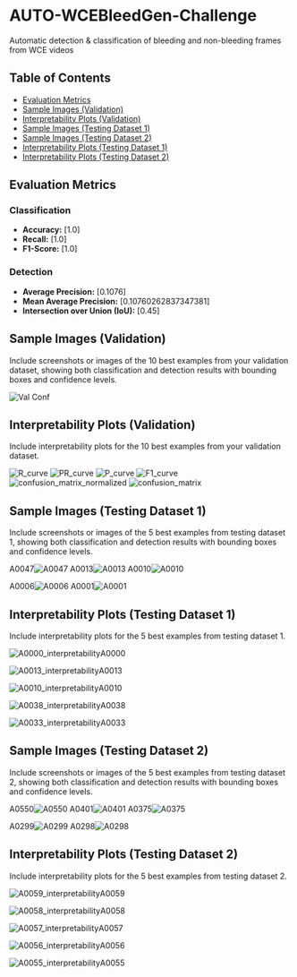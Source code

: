 # AUTO-WCEBleedGen-Challenge
Automatic detection &amp; classification of bleeding and non-bleeding frames from WCE videos

## Table of Contents

- [Evaluation Metrics](#evaluation-metrics)
- [Sample Images (Validation)](#sample-images-validation)
- [Interpretability Plots (Validation)](#interpretability-plots-validation)
- [Sample Images (Testing Dataset 1)](#sample-images-testing-dataset-1)
- [Sample Images (Testing Dataset 2)](#sample-images-testing-dataset-2)
- [Interpretability Plots (Testing Dataset 1)](#interpretability-plots-testing-dataset-1)
- [Interpretability Plots (Testing Dataset 2)](#interpretability-plots-testing-dataset-2)

## Evaluation Metrics

### Classification

- **Accuracy:** [1.0]
- **Recall:** [1.0]
- **F1-Score:** [1.0]

### Detection

- **Average Precision:** [0.1076]
- **Mean Average Precision:** [0.10760262837347381]
- **Intersection over Union (IoU):** [0.45]

## Sample Images (Validation)

Include screenshots or images of the 10 best examples from your validation dataset, showing both classification and detection results with bounding boxes and confidence levels.

![Val Conf](https://github.com/Vishu-06/AUTO-WCEBleedGen-Challenge/assets/109657371/152fb200-250b-460d-b148-87a38c1e243a)


## Interpretability Plots (Validation)

Include interpretability plots for the 10 best examples from your validation dataset.

![R_curve](https://github.com/Vishu-06/AUTO-WCEBleedGen-Challenge/assets/109657371/bd14d96a-d073-4651-8532-0996aa2c832b)
![PR_curve](https://github.com/Vishu-06/AUTO-WCEBleedGen-Challenge/assets/109657371/2ab0108b-900f-4773-be0c-1ff9b8a643cb)
![P_curve](https://github.com/Vishu-06/AUTO-WCEBleedGen-Challenge/assets/109657371/eb44306c-aec1-4547-a8dc-10f5de3a845f)
![F1_curve](https://github.com/Vishu-06/AUTO-WCEBleedGen-Challenge/assets/109657371/71b847dd-1c4d-49af-83ff-a71bd5bc5aee)
![confusion_matrix_normalized](https://github.com/Vishu-06/AUTO-WCEBleedGen-Challenge/assets/109657371/801605f7-f91d-4e22-baf5-d313548ac416)
![confusion_matrix](https://github.com/Vishu-06/AUTO-WCEBleedGen-Challenge/assets/109657371/f9f366fb-4668-46d9-8662-ef234a29f677)


## Sample Images (Testing Dataset 1)

Include screenshots or images of the 5 best examples from testing dataset 1, showing both classification and detection results with bounding boxes and confidence levels.

A0047![A0047](https://github.com/Vishu-06/AUTO-WCEBleedGen-Challenge/assets/109657371/6824b9f2-ff19-436e-b60f-d185c8531d15)
A0013![A0013](https://github.com/Vishu-06/AUTO-WCEBleedGen-Challenge/assets/109657371/509be12c-c6a2-42e6-9184-600d966ba267)
A0010![A0010](https://github.com/Vishu-06/AUTO-WCEBleedGen-Challenge/assets/109657371/153d96b8-ac7e-4b30-94d5-0525ad045a17)

A0006![A0006](https://github.com/Vishu-06/AUTO-WCEBleedGen-Challenge/assets/109657371/640a6476-cd73-4772-b5a5-9676c40f05c7)
A0001![A0001](https://github.com/Vishu-06/AUTO-WCEBleedGen-Challenge/assets/109657371/38cd053b-a517-4d5c-a1a4-008b1f3d3870)

## Interpretability Plots (Testing Dataset 1)

Include interpretability plots for the 5 best examples from testing dataset 1.

![A0000_interpretability](https://github.com/Vishu-06/AUTO-WCEBleedGen-Challenge/assets/109657371/3108fc5f-2381-44cb-9981-ddd499335f92)A0000

![A0013_interpretability](https://github.com/Vishu-06/AUTO-WCEBleedGen-Challenge/assets/109657371/2cfa967a-e22e-45e1-b397-4003ef8be4af)A0013

![A0010_interpretability](https://github.com/Vishu-06/AUTO-WCEBleedGen-Challenge/assets/109657371/39dad026-dc35-4d19-a9b7-d39ac50037c0)A0010

![A0038_interpretability](https://github.com/Vishu-06/AUTO-WCEBleedGen-Challenge/assets/109657371/6c0f424a-3a25-407d-9312-9f11aa62158b)A0038

![A0033_interpretability](https://github.com/Vishu-06/AUTO-WCEBleedGen-Challenge/assets/109657371/017b85ed-1446-45bf-938e-e74051107e63)A0033

## Sample Images (Testing Dataset 2)

Include screenshots or images of the 5 best examples from testing dataset 2, showing both classification and detection results with bounding boxes and confidence levels.


A0550![A0550](https://github.com/Vishu-06/AUTO-WCEBleedGen-Challenge/assets/109657371/433694b6-c6c5-43cb-b453-4833f61eeb69)
A0401![A0401](https://github.com/Vishu-06/AUTO-WCEBleedGen-Challenge/assets/109657371/a34ada6a-8ce7-4c87-8464-53e85349e642)
A0375![A0375](https://github.com/Vishu-06/AUTO-WCEBleedGen-Challenge/assets/109657371/fe465090-4f0c-43c9-b1e1-947ff3ab9ba1)

A0299![A0299](https://github.com/Vishu-06/AUTO-WCEBleedGen-Challenge/assets/109657371/0c7c31b3-70cd-49b3-ad8f-754a8207c256)
A0298![A0298](https://github.com/Vishu-06/AUTO-WCEBleedGen-Challenge/assets/109657371/081b5174-f658-4ff9-a453-ad512c379ede)

## Interpretability Plots (Testing Dataset 2)

Include interpretability plots for the 5 best examples from testing dataset 2.

![A0059_interpretability](https://github.com/Vishu-06/AUTO-WCEBleedGen-Challenge/assets/109657371/c366e403-dfd2-4a88-bf54-6dae6420e305)A0059

![A0058_interpretability](https://github.com/Vishu-06/AUTO-WCEBleedGen-Challenge/assets/109657371/7ab98bc0-afe5-43bc-a9b0-6550457a2975)A0058

![A0057_interpretability](https://github.com/Vishu-06/AUTO-WCEBleedGen-Challenge/assets/109657371/1c7d6bd7-7727-4613-8438-992ac81b8a5e)A0057

![A0056_interpretability](https://github.com/Vishu-06/AUTO-WCEBleedGen-Challenge/assets/109657371/4adf879c-646e-48dd-8cae-83a74df7f637)A0056

![A0055_interpretability](https://github.com/Vishu-06/AUTO-WCEBleedGen-Challenge/assets/109657371/b3ba1332-1e33-4bc4-b0a0-6c8fa774388d)A0055
